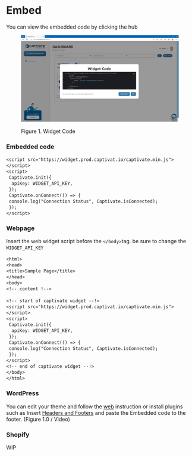 # Embed

You can view the embedded code by clicking the hub

<figure><img src="../../../.gitbook/assets/image (56).png" alt=""><figcaption><p>Figure 1. Widget Code</p></figcaption></figure>

### Embedded code

```
<script src="https://widget.prod.captivat.io/captivate.min.js"></script>
<script>
 Captivate.init({   
  apiKey: WIDGET_API_KEY,
 });
 Captivate.onConnect(() => {
 console.log("Connection Status", Captivate.isConnected);
 });
</script>
```

### Webpage

Insert the web widget script before the `</body>`tag. be sure to change the `WIDGET_API_KEY`

```
<html>
<head>
<title>Sample Page</title>
</head>
<body>
<!-- content !-->

<!-- start of captivate widget --!>
<script src="https://widget.prod.captivat.io/captivate.min.js"></script>
<script>
 Captivate.init({   
  apiKey: WIDGET_API_KEY,
 });
 Captivate.onConnect(() => {
 console.log("Connection Status", Captivate.isConnected);
 });
</script>
<!-- end of captivate widget --!>
</body>
</html>
```

### WordPress

You can edit your theme and follow the [web](../../../install-legacy/channels/web-widget/widget-installation.md) instruction or install plugins such as Insert [Headers and Footers](https://wordpress.org/plugins/insert-headers-and-footers/) and paste the Embedded code to the footer. (Figure 1.0 / Video)

### Shopify

WIP
